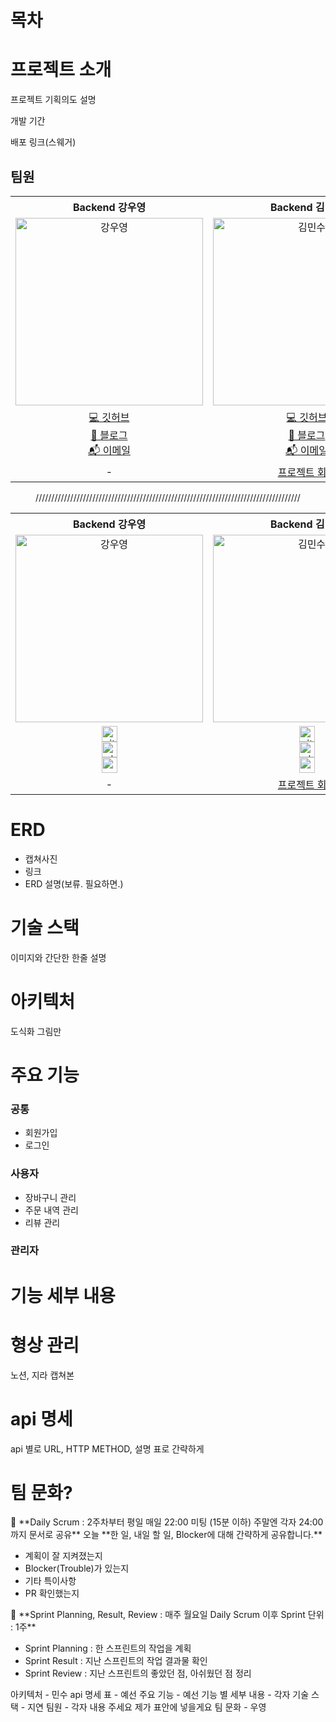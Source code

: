 # 목차

# 프로젝트 소개

프로젝트 기획의도
설명

개발 기간

배포 링크(스웨거)

## 팀원
<div align="center">

<table align="center"><!-- 팀원 표 -->
  <tr>
   <th>
    Backend 강우영
   </th>
   <th>
    Backend 김민수
   </th>
   <th >
    Backend 김영선
   </th>
   <th >
    Backend 박예선
   </th>
   <th >
    Backend 백지연
   </th>
   </tr>
  <tr>
    <td align="center">
        <img src="https://user-images.githubusercontent.com/61264510/220117269-9ca3a740-5483-4c26-83f1-3fe2aa3f957b.png" width=300px alt="강우영"> 
        <br/>
    </td>
    <td align="center">
        <img src="https://user-images.githubusercontent.com/61264510/220117269-9ca3a740-5483-4c26-83f1-3fe2aa3f957b.png" width=300px alt="김민수"> 
        <br/>
   </td>
    <td align="center">
        <img src="https://user-images.githubusercontent.com/61264510/220117269-9ca3a740-5483-4c26-83f1-3fe2aa3f957b.png" width=300px alt="김영선"> 
        <br/>
   </td>
    <td align="center">
        <img src="https://user-images.githubusercontent.com/61264510/220117269-9ca3a740-5483-4c26-83f1-3fe2aa3f957b.png" width=300px alt="박예선"> 
        <br/>
   </td>
    <td align="center">
        <img src="https://user-images.githubusercontent.com/61264510/220117269-9ca3a740-5483-4c26-83f1-3fe2aa3f957b.png" width=300px alt="백지연"> 
        <br/>
   </td>
  </tr>
  <tr>
    <td align="center" class="우영">
        <a href="http://www.naver.com">💻 깃허브</a>
        <br/>
        <a href="http://www.naver.com">📖 블로그</a>
        <br/>   
        <a href="http://www.naver.com">📬 이메일</a>
   </td>
   <td align="center" class="민수">
        <a href="http://www.naver.com">💻 깃허브</a>
        <br/>
        <a href="http://www.naver.com">📖 블로그</a>
        <br/>   
        <a href="http://www.naver.com">📬 이메일</a>
   </td>
   <td align="center" class="영선">
        <a href="https://github.com/thsu1084">💻 깃허브</a>
        <br/>
        <a href="http://www.naver.com">📖 블로그</a>
        <br/>   
        <a href="http://www.naver.com">📬 이메일</a>
   </td>
   <td align="center" class="예선">
        <a href="http://www.naver.com">💻 깃허브</a>
        <br/>
        <a href="https://velog.io/@lynn080">📖 블로그</a>
        <br/>   
        <a href="http://www.naver.com">📬 이메일</a>
   </td>
   <td align="center" class="지연">
        <a href="https://github.com/rkoji">💻 깃허브</a>
   </td>
  </tr>
  <tr>
    <td align="center" class="우영">
        -
   </td>
    <td align="center" class="민수">
        <a href="https://velog.io/@lynn080">프로젝트 회고</a>
   </td>
    <td align="center" class="영선">
        <a href="https://velog.io/@lynn080">프로젝트 회고</a>
   </td>
    <td align="center" class="예선">
        <a href="https://velog.io/@lynn080">프로젝트 회고</a>
   </td>
    <td align="center" class="지연">
        <a href="./docs/jiyeon-review.md">프로젝트 회고</a>
   </td>
  </tr>
</table>

////////////////////////////////////////////////////////////////////////////////////

<table align="center"><!-- 팀원 표2 -->
  <tr>
   <th >
    Backend 강우영
   </th>
   <th>
    Backend 김민수
   </th>
   <th >
    Backend 김영선
   </th>
   <th >
    Backend 박예선
   </th>
   <th >
    Backend 백지연
   </th>
   </tr>
  <tr>
    <td align="center">
        <img src="https://user-images.githubusercontent.com/61264510/220117269-9ca3a740-5483-4c26-83f1-3fe2aa3f957b.png" width=300px alt="강우영"> 
        <br/>
    </td>
    <td align="center">
        <img src="https://user-images.githubusercontent.com/61264510/220117269-9ca3a740-5483-4c26-83f1-3fe2aa3f957b.png" width=300px alt="김민수"> 
        <br/>
   </td>
    <td align="center">
        <img src="https://user-images.githubusercontent.com/61264510/220117269-9ca3a740-5483-4c26-83f1-3fe2aa3f957b.png" width=300px alt="김영선"> 
        <br/>
   </td>
    <td align="center">
        <img src="https://user-images.githubusercontent.com/61264510/220117269-9ca3a740-5483-4c26-83f1-3fe2aa3f957b.png" width=300px alt="박예선"> 
        <br/>
   </td>
    <td align="center">
        <img src="https://github.com/YesunPark/cafe-bom/assets/108933466/77fe609d-7718-434e-b1ca-98dc61a40816" width=300px alt="백지연"> 
        <br/>
   </td>
  </tr>
  <tr>
    <td align="center" class="우영">
        <a href="https://github.com/YesunPark/justcode-6-2nd-team7-front"><img alt="github-link" height="25" src="https://img.shields.io/badge/GitHub-181717?style=flat-square&logo=GitHub&logoColor=white"/></a>
        <br/>
        <a href="https://velog.io/@lynn080"><img alt="vlog-link" height="25" src="https://img.shields.io/badge/Tech blog-20C997?style=flat-square&logo=Velog&&logoColor=white"/></a>
        <br/>   
        <a href="mailto:lynn08082@gmail.com"><img alt="gmail-link" height="25" src="https://img.shields.io/badge/Email-d14836?style=flat-square&logo=Gmail&&logoColor=white"/></a>
   </td>
   <td align="center" class="민수">
        <a href="https://github.com/YesunPark/justcode-6-2nd-team7-front"><img alt="github-link" height="25" src="https://img.shields.io/badge/GitHub-181717?style=flat-square&logo=GitHub&logoColor=white"/></a>
        <br/>
        <a href="https://velog.io/@lynn080"><img alt="vlog-link" height="25" src="https://img.shields.io/badge/Tech blog-20C997?style=flat-square&logo=Velog&&logoColor=white"/></a>
        <br/>   
        <a href="mailto:lynn08082@gmail.com"><img alt="gmail-link" height="25" src="https://img.shields.io/badge/Email-d14836?style=flat-square&logo=Gmail&&logoColor=white"/></a>
   </td>
   <td align="center" class="영선">
        <a href="https://github.com/thsu1084"><img alt="github-link" height="25" src="https://img.shields.io/badge/GitHub-181717?style=flat-square&logo=GitHub&logoColor=white"/></a>
        <br/>
        <a href="https://velog.io/@lynn080"><img alt="vlog-link" height="25" src="https://img.shields.io/badge/Tech blog-20C997?style=flat-square&logo=Velog&&logoColor=white"/></a>
        <br/>   
        <a href="mailto:lynn08082@gmail.com"><img alt="gmail-link" height="25" src="https://img.shields.io/badge/Email-d14836?style=flat-square&logo=Gmail&&logoColor=white"/></a>
   </td>
   <td align="center" class="예선">
        <a href="https://github.com/YesunPark"><img alt="github-link" height="25" src="https://img.shields.io/badge/GitHub-181717?style=flat-square&logo=GitHub&logoColor=white"/></a>
        <br/>
        <a href="https://velog.io/@lynn080"><img alt="vlog-link" height="25" src="https://img.shields.io/badge/Tech blog-20C997?style=flat-square&logo=Velog&&logoColor=white"/></a>
        <br/>   
        <a href="mailto:lynn08082@gmail.com"><img alt="gmail-link" height="25" src="https://img.shields.io/badge/Email-d14836?style=flat-square&logo=Gmail&&logoColor=white"/></a>
   </td>
   <td align="center" class="지연">
        <a href="https://github.com/rkoji"><img alt="github-link" height="25" src="https://img.shields.io/badge/GitHub-181717?style=flat-square&logo=GitHub&logoColor=white"/></a>
   </td>
  </tr>
  <tr>
    <td align="center" class="우영">
        -
   </td>
    <td align="center" class="민수">
        <a href="https://velog.io/@lynn080">프로젝트 회고</a>
   </td>
    <td align="center" class="영선">
        <a href="https://velog.io/@lynn080">프로젝트 회고</a>
   </td>
    <td align="center" class="예선">
        <a href="">프로젝트 회고</a>
   </td>
    <td align="center" class="지연">
        <a href="https://velog.io/@lynn080">프로젝트 회고</a>
   </td>
  </tr>

</table>
</div>

# ERD

- 캡쳐사진
- 링크
- ERD 설명(보류. 필요하면.)

# 기술 스택

이미지와 간단한 한줄 설명

# 아키텍처

도식화 그림만

# 주요 기능

### 공통

- 회원가입
- 로그인

### 사용자

- 장바구니 관리
- 주문 내역 관리
- 리뷰 관리

### 관리자

# 기능 세부 내용

# 형상 관리

노션, 지라 캡쳐본

# api 명세

api 별로 URL, HTTP METHOD, 설명
표로 간략하게

# 팀 문화?

<aside>
📌 **Daily Scrum
 : 2주차부터 평일 매일 22:00 미팅 (15분 이하)
주말엔 각자 24:00까지 문서로 공유**
오늘 **한 일, 내일 할 일, Blocker에 대해 간략하게 공유합니다.**

- 계획이 잘 지켜졌는지
- Blocker(Trouble)가 있는지
- 기타 특이사항
- PR 확인했는지

</aside>


<aside>
📌 **Sprint Planning, Result, Review
: 매주 월요일 Daily Scrum 이후
Sprint 단위 : 1주**

- Sprint Planning : 한 스프린트의 작업을 계획
- Sprint Result : 지난 스프린트의 작업 결과물 확인
- Sprint Review : 지난 스프린트의 좋았던 점, 아쉬웠던 점 정리

</aside>


아키텍처 - 민수
api 명세 표 - 예선
주요 기능 - 예선
기능 별 세부 내용 - 각자
기술 스택 - 지연
팀원 - 각자 내용 주세요 제가 표안에 넣을게요
팀 문화 - 우영 